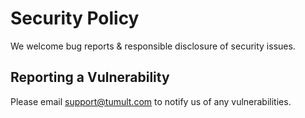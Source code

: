 # Security Policy

We welcome bug reports & responsible disclosure of security issues. 

## Reporting a Vulnerability

Please email support@tumult.com to notify us of any vulnerabilities. 
